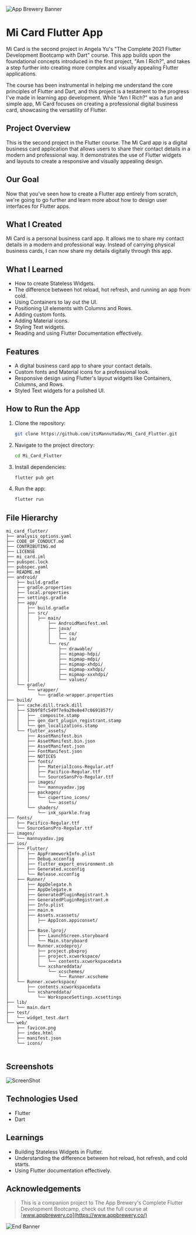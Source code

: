 ![App Brewery Banner](https://github.com/londonappbrewery/Images/blob/master/AppBreweryBanner.png)

# Mi Card Flutter App

Mi Card is the second project in Angela Yu's "The Complete 2021 Flutter Development Bootcamp with Dart" course. This app builds upon the foundational concepts introduced in the first project, "Am I Rich?", and takes a step further into creating more complex and visually appealing Flutter applications.

The course has been instrumental in helping me understand the core principles of Flutter and Dart, and this project is a testament to the progress I've made in learning app development. While "Am I Rich?" was a fun and simple app, Mi Card focuses on creating a professional digital business card, showcasing the versatility of Flutter.

## Project Overview

This is the second project in the Flutter course. The Mi Card app is a digital business card application that allows users to share their contact details in a modern and professional way. It demonstrates the use of Flutter widgets and layouts to create a responsive and visually appealing design.

## Our Goal

Now that you've seen how to create a Flutter app entirely from scratch, we're going to go further and learn more about how to design user interfaces for Flutter apps.

## What I Created

Mi Card is a personal business card app. It allows me to share my contact details in a modern and professional way. Instead of carrying physical business cards, I can now share my details digitally through this app.

## What I Learned

- How to create Stateless Widgets.
- The difference between hot reload, hot refresh, and running an app from cold.
- Using Containers to lay out the UI.
- Positioning UI elements with Columns and Rows.
- Adding custom fonts.
- Adding Material icons.
- Styling Text widgets.
- Reading and using Flutter Documentation effectively.

## Features

- A digital business card app to share your contact details.
- Custom fonts and Material icons for a professional look.
- Responsive design using Flutter's layout widgets like Containers, Columns, and Rows.
- Styled Text widgets for a polished UI.

## How to Run the App

1. Clone the repository:
   ```bash
   git clone https://github.com/itsMannuYadav/Mi_Card_Flutter.git
   ```
2. Navigate to the project directory:
   ```bash
   cd Mi_Card_Flutter
   ```
3. Install dependencies:
   ```bash
   flutter pub get
   ```
4. Run the app:
   ```bash
   flutter run
   ```

## File Hierarchy

```
mi_card_flutter/
├── analysis_options.yaml
├── CODE_OF_CONDUCT.md
├── CONTRIBUTING.md
├── LICENSE
├── mi_card.iml
├── pubspec.lock
├── pubspec.yaml
├── README.md
├── android/
│   ├── build.gradle
│   ├── gradle.properties
│   ├── local.properties
│   ├── settings.gradle
│   ├── app/
│   │   ├── build.gradle
│   │   ├── src/
│   │   │   ├── main/
│   │   │       ├── AndroidManifest.xml
│   │   │       ├── java/
│   │   │       │   ├── co/
│   │   │       │   └── io/
│   │   │       └── res/
│   │   │           ├── drawable/
│   │   │           ├── mipmap-hdpi/
│   │   │           ├── mipmap-mdpi/
│   │   │           ├── mipmap-xhdpi/
│   │   │           ├── mipmap-xxhdpi/
│   │   │           ├── mipmap-xxxhdpi/
│   │   │           └── values/
│   └── gradle/
│       └── wrapper/
│           └── gradle-wrapper.properties
├── build/
│   ├── cache.dill.track.dill
│   ├── 53b9f8fc549f7e9a20e8e47c0691857f/
│   │   ├── _composite.stamp
│   │   ├── gen_dart_plugin_registrant.stamp
│   │   └── gen_localizations.stamp
│   └── flutter_assets/
│       ├── AssetManifest.bin
│       ├── AssetManifest.bin.json
│       ├── AssetManifest.json
│       ├── FontManifest.json
│       ├── NOTICES
│       ├── fonts/
│       │   ├── MaterialIcons-Regular.otf
│       │   ├── Pacifico-Regular.ttf
│       │   └── SourceSansPro-Regular.ttf
│       ├── images/
│       │   └── mannuyadav.jpg
│       ├── packages/
│       │   └── cupertino_icons/
│       │       └── assets/
│       └── shaders/
│           └── ink_sparkle.frag
├── fonts/
│   ├── Pacifico-Regular.ttf
│   └── SourceSansPro-Regular.ttf
├── images/
│   └── mannuyadav.jpg
├── ios/
│   ├── Flutter/
│   │   ├── AppFrameworkInfo.plist
│   │   ├── Debug.xcconfig
│   │   ├── flutter_export_environment.sh
│   │   ├── Generated.xcconfig
│   │   └── Release.xcconfig
│   ├── Runner/
│   │   ├── AppDelegate.h
│   │   ├── AppDelegate.m
│   │   ├── GeneratedPluginRegistrant.h
│   │   ├── GeneratedPluginRegistrant.m
│   │   ├── Info.plist
│   │   ├── main.m
│   │   ├── Assets.xcassets/
│   │   │   ├── AppIcon.appiconset/
│   │   │
│   │   ├── Base.lproj/
│   │   │   ├── LaunchScreen.storyboard
│   │   │   └── Main.storyboard
│   │   └── Runner.xcodeproj/
│   │       ├── project.pbxproj
│   │       ├── project.xcworkspace/
│   │       │   └── contents.xcworkspacedata
│   │       └── xcshareddata/
│   │           └── xcschemes/
│   │               └── Runner.xcscheme
│   └── Runner.xcworkspace/
│       ├── contents.xcworkspacedata
│       └── xcshareddata/
│           └── WorkspaceSettings.xcsettings
├── lib/
│   └── main.dart
├── test/
│   └── widget_test.dart
└── web/
    ├── favicon.png
    ├── index.html
    ├── manifest.json
    └── icons/
        
```

## Screenshots

![ScreenShot](https://github.com/user-attachments/assets/2700c3fc-8951-49f8-ac95-d558fb312411)


## Technologies Used

- Flutter
- Dart

## Learnings

- Building Stateless Widgets in Flutter.
- Understanding the difference between hot reload, hot refresh, and cold starts.
- Using Flutter documentation effectively.

## Acknowledgements

>This is a companion project to The App Brewery's Complete Flutter Development Bootcamp, check out the full course at [www.appbrewery.co](https://www.appbrewery.co/)

![End Banner](https://github.com/londonappbrewery/Images/blob/master/readme-end-banner.png)
